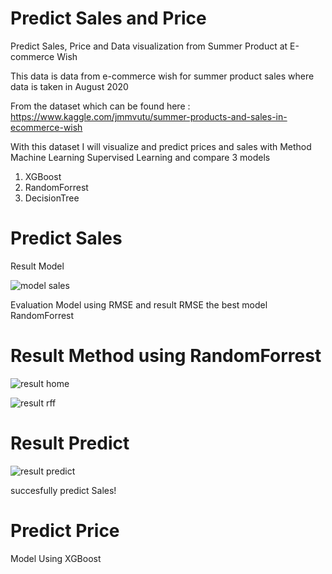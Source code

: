 # Predict Sales and Price
Predict Sales, Price and Data  visualization from Summer Product at E-commerce Wish 


This data is data from e-commerce wish for summer product sales where data is taken in August 2020

From the dataset which can be found here :
https://www.kaggle.com/jmmvutu/summer-products-and-sales-in-ecommerce-wish


With this dataset I will visualize and predict prices and sales with Method Machine Learning Supervised Learning
and compare 3 models
1. XGBoost
2. RandomForrest
3. DecisionTree

# Predict Sales

Result Model

![model sales](https://user-images.githubusercontent.com/44828347/103969500-9d3f9200-5198-11eb-9fc8-9bd15481b7da.png)

Evaluation Model using RMSE
and result RMSE the best model RandomForrest

# Result Method using RandomForrest

![result home](https://user-images.githubusercontent.com/44828347/103971414-13de8e80-519d-11eb-8335-ef0587da9458.png)

![result rff](https://user-images.githubusercontent.com/44828347/103971741-ee05b980-519d-11eb-958a-0d6f6942591d.png)

# Result Predict

![result predict](https://user-images.githubusercontent.com/44828347/103972655-f5c65d80-519f-11eb-9dec-75ee3deb060d.png)

succesfully predict Sales!

# Predict Price
Model Using XGBoost


